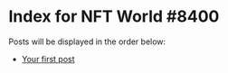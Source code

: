 # Index for NFT World #8400
Posts will be displayed in the order below:

- [Your first post](./001-first.md)

